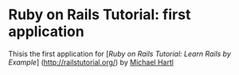 # Ruby on Rails Tutorial: first application

Thisis the first application for 
[*Ruby on Rails Tutorial: Learn Rails by Example*] (http://railstutorial.org/)
by [Michael Hartl](http://michaelhartl.com/)
